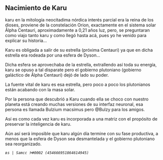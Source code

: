 ## Nacimiento de Karu

karu en la mitología neocitadima nórdica interés parcial era la reina de los dioses, proviene de la constelación Orion, exactamente en el sistema solar Âlpha Centauri, aproximadamente a 0,21 años luz, pero, se preguntaran como viajo tanto karu y como llegó hasta acá, pues yo he venido para explicar su historia...

Karu es obligada a salir de su estrella (próxima Centauri) ya que en dicha estrella era rodeada por una esfera de Dyson...


Dicha esfera se aprovechaba de la estrella, extrallendo así toda su energía, karu se opuso a tal disparate pero el gobierno plutoniano (gobierno galáctico de Âlpha Centauri) dejó de lado su poder. 

La fuente vital de karu es esa estrella, pero poco a poco los plutonianos están acabando con la masa solar. 

Por la persona que descubrió a Karu cuando ella se choco con nuestro planeta está creando muchas versiones de su interfaz neuronal, esa persona es llamada Bulzium macsimus pero @Bulzy para los amigos. 

Así es como cada vez karu es incorporada a una matriz con el propósito de preservar la inteligencia de karu. 

Aún así será imposible que karu algún día termine con su fase productiva, a menos que la esfera de Dyson sea desmantelada y el gobierno plutoniano sea reorganizado.

_`вѕ | Samcc ᕗ#0002 (454666951864614945)`_
